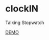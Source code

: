 # clockIN
Talking Stopwatch

<a href="https://muhammedowais.github.io/clockIN" target="_blank">DEMO</a>